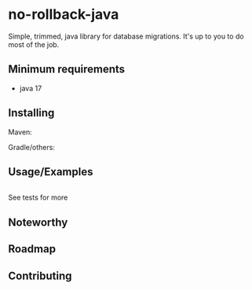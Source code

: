 # no-rollback-java

Simple, trimmed, java library for database migrations. It's up to you to do most
of the job.

## Minimum requirements

- java 17

## Installing

Maven:

Gradle/others:

## Usage/Examples

```java

```

See tests for more

## Noteworthy

## Roadmap

## Contributing
